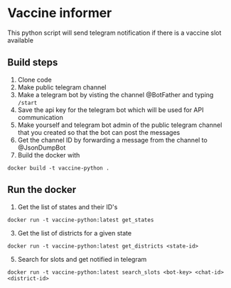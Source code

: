 # Vaccine informer

This python script will send telegram notification if there is a vaccine slot available

## Build steps

1. Clone code
2. Make public telegram channel 
3. Make a telegram bot by visting the channel @BotFather and typing ```/start```
4. Save the api key for the telegram bot which will be used for API communication
5. Make yourself and telegram bot admin of the public telegram channel that you created so that the bot can post the messages
6. Get the channel ID by forwarding a message from the channel to @JsonDumpBot
7. Build the docker with 

```docker build -t vaccine-python .```


## Run the docker
1. Get the list of states and their ID's

```
docker run -t vaccine-python:latest get_states
```

3. Get the list of districts for a given state

```
docker run -t vaccine-python:latest get_districts <state-id>
```

5. Search for slots and get notified in telegram

```
docker run -t vaccine-python:latest search_slots <bot-key> <chat-id> <district-id>
```
